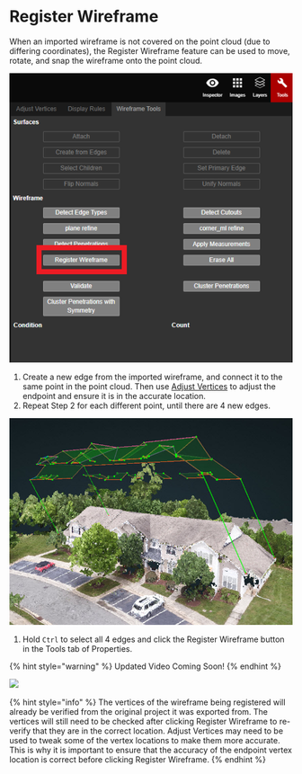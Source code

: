 # Register Wireframe



When an imported wireframe is not covered on the point cloud \(due to differing coordinates\), the Register Wireframe feature can be used to move, rotate, and snap the wireframe onto the point cloud.

![](../../.gitbook/assets/register-wireframe-button.png)

1. Create a new edge from the imported wireframe, and connect it to the same point in the point cloud. Then use [Adjust Vertices](../adjust-vertices/) to adjust the endpoint and ensure it is in the accurate location.
2. Repeat Step 2 for each different point, until there are 4 new edges.

![](../../.gitbook/assets/register.jpg)

1. Hold `Ctrl` to select all 4 edges and click the Register Wireframe button in the Tools tab of Properties.

{% hint style="warning" %}
Updated Video Coming Soon!
{% endhint %}

![](../../.gitbook/assets/register-wireframe%20%281%29.gif)

{% hint style="info" %}
The vertices of the wireframe being registered will already be verified from the original project it was exported from. The vertices will still need to be checked after clicking Register Wireframe to re-verify that they are in the correct location. Adjust Vertices may need to be used to tweak some of the vertex locations to make them more accurate. This is why it is important to ensure that the accuracy of the endpoint vertex location is correct before clicking Register Wireframe.
{% endhint %}

